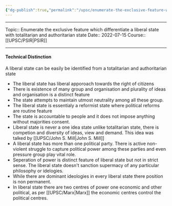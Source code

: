```yaml
---
{"dg-publish":true,"permalink":"/upsc/enumerate-the-exclusive-feature-which-differentiate-a-liberal-state-with-totalitarian-and-authoritarian-state/","dgHomeLink":true,"dgPassFrontmatter":false}
---
```


----
Topic:: Enumerate the exclusive feature which differentiate a liberal state with totalitarian and authoritarian state
Date:: 2022-07-15
Course:: [[UPSC/PSIR|PSIR]] 

----
#### Technical Distinction 
A liberal state can be easily be identified from a totalitarian and authoritarian state
- The liberal state has liberal apporoach towards the right of citizens
- There is existence of many group and organisation and plurality of ideas and organisation is a distinct feature
- The state attempts to maintain utmost neutrality among all these group. 
- The liberal state is essentialy a reformist state where political reforms are routine feature 
- The state is accountable to people and it does not impose anything without majorities consent. 
- Liberal state is never a one idea state unlike totalitarian state, there is competion and diversity of ideas, view and demand. This idea was talked by [[UPSC/John S. Mill|John S. Mill]] 
- A liberal state has more than one political party.  There is active non-violent struggle to capture political power among these parties and even pressure group play vital role. 
- Seperation of power is distinct feature of liberal state but not in strict sense. The liberal state doesn't sanction supermacy of any particular philosophy or idelogies. 
- While there are dominant ideologies in every liberal state there position is non permanent. 
- In liberal state there are two centres of power one economic and other political, as per [[UPSC/Marx|Marx]] the economic centres control the political centres. 


